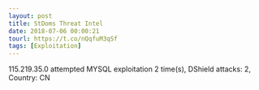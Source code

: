 ```yaml
---
layout: post
title: StDoms Threat Intel
date: 2018-07-06 00:00:21
tourl: https://t.co/nQqfuM3qSf
tags: [Exploitation]
---
```

115.219.35.0 attempted MYSQL exploitation 2 time(s), DShield attacks: 2, Country: CN